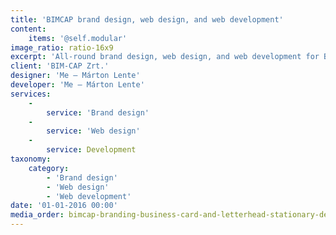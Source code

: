 ```yaml
---
title: 'BIMCAP brand design, web design, and web development'
content:
    items: '@self.modular'
image_ratio: ratio-16x9
excerpt: 'All-round brand design, web design, and web development for BIMCAP, an international BIM company.'
client: 'BIM-CAP Zrt.'
designer: 'Me – Márton Lente'
developer: 'Me – Márton Lente'
services:
    -
        service: 'Brand design'
    -
        service: 'Web design'
    -
        service: Development
taxonomy:
    category:
        - 'Brand design'
        - 'Web design'
        - 'Web development'
date: '01-01-2016 00:00'
media_order: bimcap-branding-business-card-and-letterhead-stationary-design-1.jpg
---
```


